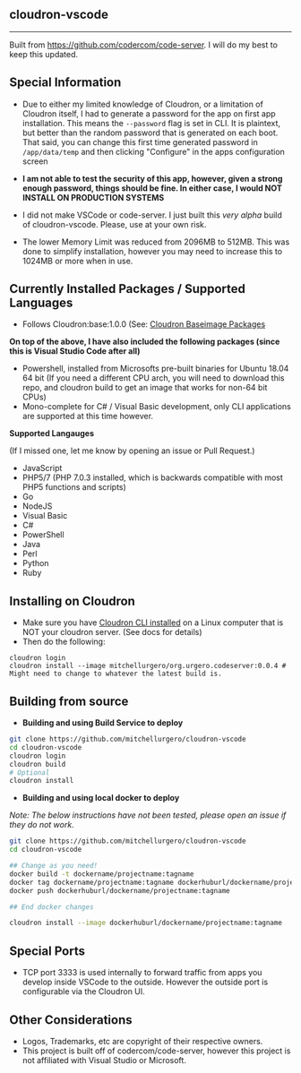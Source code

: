 ## cloudron-vscode

----------

Built from https://github.com/codercom/code-server. I will do my best to keep this updated.

## Special Information

- Due to either my limited knowledge of Cloudron, or a limitation of Cloudron itself, I had to generate a password for the app on first app installation.
  This means the `--password` flag is set in CLI. It is plaintext, but better than the random password that is generated on each boot.
  That said, you can change this first time generated password in `/app/data/temp` and then clicking "Configure" in the apps configuration screen

- **I am not able to test the security of this app, however, given a strong enough password, things should be fine. In either case, I would NOT INSTALL ON PRODUCTION SYSTEMS**

- I did not make VSCode or code-server. I just built this *very* *alpha* build of cloudron-vscode. Please, use at your own risk.

- The lower Memory Limit was reduced from 2096MB to 512MB. This was done to simplify installation, however you may need to increase this to 1024MB or more when in use.

## Currently Installed Packages / Supported Languages

- Follows Cloudron:base:1.0.0 (See: [Cloudron Baseimage Packages](https://cloudron.io/developer/baseimage/#packages)

**On top of the above, I have also included the following packages (since this is Visual Studio Code after all)**

- Powershell, installed from Microsofts pre-built binaries for Ubuntu 18.04 64 bit (If you need a different CPU arch, you will need to download this repo, and cloudron build to get an image that works for non-64 bit CPUs)
- Mono-complete for C# / Visual Basic development, only CLI applications are supported at this time however.

**Supported Langauges**

(If I missed one, let me know by opening an issue or Pull Request.)

- JavaScript
- PHP5/7 (PHP 7.0.3 installed, which is backwards compatible with most PHP5 functions and scripts)
- Go
- NodeJS
- Visual Basic
- C#
- PowerShell
- Java
- Perl
- Python
- Ruby

## Installing on Cloudron

- Make sure you have [Cloudron CLI installed](https://cloudron.io/developer/cli/) on a Linux computer that is NOT your cloudron server. (See docs for details)
- Then do the following:

```
cloudron login
cloudron install --image mitchellurgero/org.urgero.codeserver:0.0.4 # Might need to change to whatever the latest build is.
```

## Building from source

- **Building and using Build Service to deploy**

```bash
git clone https://github.com/mitchellurgero/cloudron-vscode
cd cloudron-vscode
cloudron login
cloudron build
# Optional
cloudron install
```


- **Building and using local docker to deploy**

*Note: The below instructions have not been tested, please open an issue if they do not work.*

```bash
git clone https://github.com/mitchellurgero/cloudron-vscode
cd cloudron-vscode

## Change as you need!
docker build -t dockername/projectname:tagname
docker tag dockername/projectname:tagname dockerhuburl/dockername/projectname:tagname
docker push dockerhuburl/dockername/projectname:tagname

## End docker changes

cloudron install --image dockerhuburl/dockername/projectname:tagname
```


## Special Ports

 - TCP port 3333 is used internally to forward traffic from apps you develop inside VSCode to the outside. However the outside port is configurable via the Cloudron UI.


## Other Considerations

- Logos, Trademarks, etc are copyright of their respective owners.
- This project is built off of codercom/code-server, however this project is not affiliated with Visual Studio or Microsoft.

